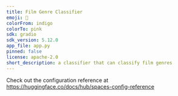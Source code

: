 ```yaml
---
title: Film Genre Classifier
emoji: 🏃
colorFrom: indigo
colorTo: pink
sdk: gradio
sdk_version: 5.12.0
app_file: app.py
pinned: false
license: apache-2.0
short_description: a classifier that can classify film genres
---
```


Check out the configuration reference at https://huggingface.co/docs/hub/spaces-config-reference

